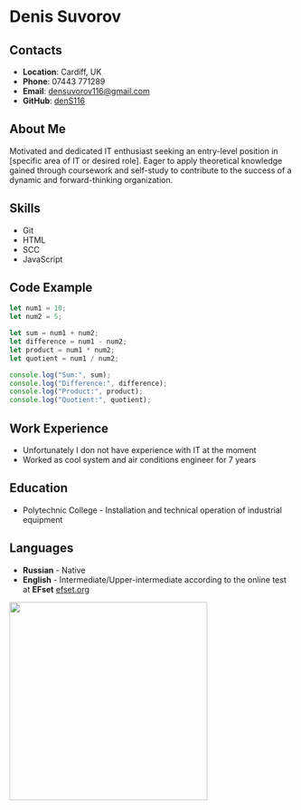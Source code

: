 # Denis Suvorov
## Contacts
- **Location**: Cardiff, UK
- **Phone**: 07443 771289
- **Email**: densuvorov116@gmail.com
- **GitHub**: [denS116](https://www.github.com/DenS116)
## About Me
Motivated and dedicated IT enthusiast seeking an entry-level position in [specific area of IT or desired role]. Eager to apply theoretical knowledge gained through coursework and self-study to contribute to the success of a dynamic and forward-thinking organization.
## Skills
- Git
- HTML
- SCC
- JavaScript
## Code Example 


```javascript
let num1 = 10;
let num2 = 5;

let sum = num1 + num2;
let difference = num1 - num2;
let product = num1 * num2;
let quotient = num1 / num2;

console.log("Sum:", sum);
console.log("Difference:", difference);
console.log("Product:", product);
console.log("Quotient:", quotient);
```


## Work Experience
- Unfortunately I don not have experience with IT at the moment
- Worked as cool system and air conditions engineer for 7 years 
## Education
- Polytechnic College - Installation and technical operation of industrial equipment
## Languages
- **Russian** - Native
- **English** - Intermediate/Upper-intermediate according to the online test at **EFset** [efset.org](https://www.efset.org/)
<img src="https://drive.google.com/file/d/1b8gMSMu89HR6tOAWb5XaQXNZz4PEQtwN/view?usp=share_link" width="350" height="350" />
